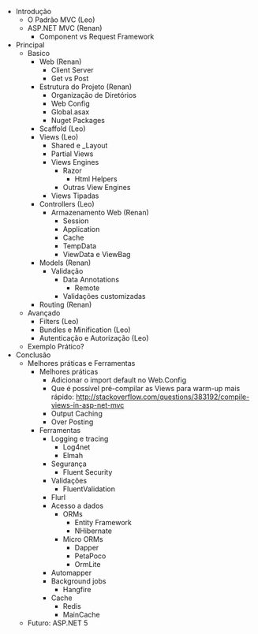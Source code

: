 - Introdução
  - O Padrão MVC (Leo)
  - ASP.NET MVC (Renan)
    - Component vs Request Framework
- Principal
  - Basico
    - Web (Renan)
      - Client Server
      - Get vs Post
    - Estrutura do Projeto (Renan)
      - Organização de Diretórios
      - Web Config
      - Global.asax
      - Nuget Packages
    - Scaffold (Leo)
    - Views (Leo)
      - Shared e _Layout 
      - Partial Views
      - Views Engines
        - Razor
          - Html Helpers
        - Outras View Engines
      - Views Tipadas
    - Controllers (Leo)
      - Armazenamento Web (Renan)
        - Session
        - Application
        - Cache
        - TempData
        - ViewData e ViewBag
    - Models (Renan)
      - Validação
        - Data Annotations
          - Remote
        - Validações customizadas
    - Routing (Renan)
  - Avançado
    - Filters (Leo)
    - Bundles e Minification (Leo)
    - Autenticação e Autorização (Leo)
  - Exemplo Prático?
- Conclusão
  - Melhores práticas e Ferramentas
    - Melhores práticas
      - Adicionar o import default no Web.Config
      - Que é possível pré-compilar as Views para warm-up mais rápido: http://stackoverflow.com/questions/383192/compile-views-in-asp-net-mvc
      - Output Caching
	  - Over Posting
    - Ferramentas
      - Logging e tracing
        - Log4net
        - Elmah
      - Segurança
        - Fluent Security
      - Validações
        - FluentValidation
      - Flurl
      - Acesso a dados
        - ORMs
          - Entity Framework
          - NHibernate
        - Micro ORMs
          - Dapper
          - PetaPoco
          - OrmLite
      - Automapper
      - Background jobs
        - Hangfire
      - Cache
        - Redis
        - MainCache
  - Futuro: ASP.NET 5
